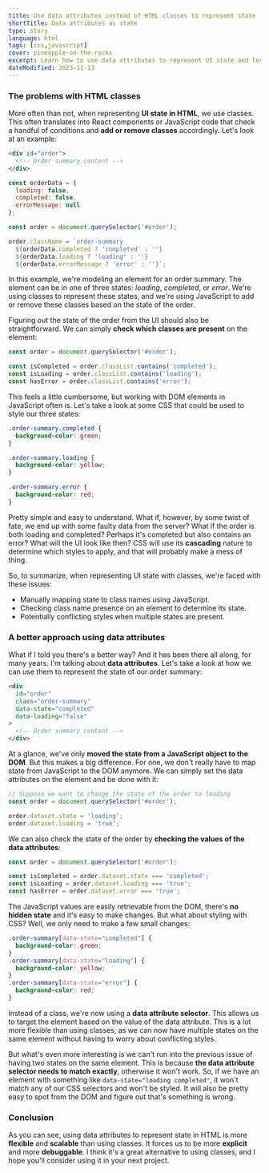 ```yaml
---
title: Use data attributes instead of HTML classes to represent state
shortTitle: Data attributes as state
type: story
language: html
tags: [css,javascript]
cover: pineapple-on-the-rocks
excerpt: Learn how to use data attributes to represent UI state and level up your HTML and CSS game.
dateModified: 2023-11-13
---
```


### The problems with HTML classes

More often than not, when representing **UI state in HTML**, we use classes. This often translates into React components or JavaScript code that check a handful of conditions and **add or remove classes** accordingly. Let's look at an example:

```html
<div id="order">
  <!-- Order summary content -->
</div>
```

```js
const orderData = {
  loading: false,
  completed: false,
  errorMessage: null
};

const order = document.querySelector('#order');

order.className = `order-summary
  ${orderData.completed ? 'completed' : ''}
  ${orderData.loading ? 'loading' : ''}
  ${orderData.errorMessage ? 'error' : ''}`;
```

In this example, we're modeling an element for an order summary. The element can be in one of three states: _loading_, _completed_, or _error_. We're using classes to represent these states, and we're using JavaScript to add or remove these classes based on the state of the order.

Figuring out the state of the order from the UI should also be straightforward. We can simply **check which classes are present** on the element:

```js
const order = document.querySelector('#order');

const isCompleted = order.classList.contains('completed');
const isLoading = order.classList.contains('loading');
const hasError = order.classList.contains('error');
```

This feels a little cumbersome, but working with DOM elements in JavaScript often is. Let's take a look at some CSS that could be used to style our three states:

```css
.order-summary.completed {
  background-color: green;
}

.order-summary.loading {
  background-color: yellow;
}

.order-summary.error {
  background-color: red;
}
```

Pretty simple and easy to understand. What if, however, by some twist of fate, we end up with some faulty data from the server? What if the order is both loading and completed? Perhaps it's completed but also contains an error? What will the UI look like then? CSS will use its **cascading** nature to determine which styles to apply, and that will probably make a mess of thing.

So, to summarize, when representing UI state with classes, we're faced with these issues:

- Manually mapping state to class names using JavaScript.
- Checking class name presence on an element to determine its state.
- Potentially conflicting styles when multiple states are present.

### A better approach using data attributes

What if I told you there's a better way? And it has been there all along, for many years. I'm talking about **data attributes**. Let's take a look at how we can use them to represent the state of our order summary:

```html
<div
  id="order"
  class="order-summary"
  data-state="completed"
  data-loading="false"
>
  <!-- Order summary content -->
</div>
```

At a glance, we've only **moved the state from a JavaScript object to the DOM**. But this makes a big difference. For one, we don't really have to map state from JavaScript to the DOM anymore. We can simply set the data attributes on the element and be done with it:

```js
// Suppose we want to change the state of the order to loading
const order = document.querySelector('#order');

order.dataset.state = 'loading';
order.dataset.loading = 'true';
```

We can also check the state of the order by **checking the values of the data attributes**:

```js
const order = document.querySelector('#order');

const isCompleted = order.dataset.state === 'completed';
const isLoading = order.dataset.loading === 'true';
const hasError = order.dataset.error === 'true';
```

The JavaScript values are easily retrievable from the DOM, there's **no hidden state** and it's easy to make changes. But what about styling with CSS? Well, we only need to make a few small changes:

```css
.order-summary[data-state="completed"] {
  background-color: green;
}
.order-summary[data-state="loading"] {
  background-color: yellow;
}
.order-summary[data-state="error"] {
  background-color: red;
}
```

Instead of a class, we're now using a **data attribute selector**. This allows us to target the element based on the value of the data attribute. This is a lot more flexible than using classes, as we can now have multiple states on the same element without having to worry about conflicting styles.

But what's even more interesting is we can't run into the previous issue of having two states on the same element. This is because **the data attribute selector needs to match exactly**, otherwise it won't work. So, if we have an element with something like `data-state="loading completed"`, it won't match any of our CSS selectors and won't be styled. It will also be pretty easy to spot from the DOM and figure out that's something is wrong.

### Conclusion

As you can see, using data attributes to represent state in HTML is more **flexible** and **scalable** than using classes. It forces us to be more **explicit** and more **debuggable**. I think it's a great alternative to using classes, and I hope you'll consider using it in your next project.
